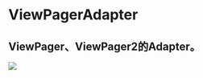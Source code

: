 # ViewPagerAdapter

## ViewPager、ViewPager2的Adapter。

[![](https://jitpack.io/v/FPhoenixCorneaE/ViewPagerAdapter.svg)](https://jitpack.io/#FPhoenixCorneaE/ViewPagerAdapter)
